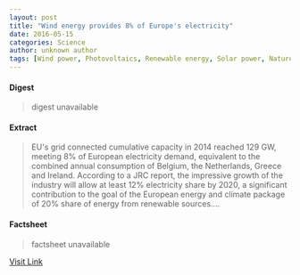 ```yaml
---
layout: post
title: "Wind energy provides 8% of Europe's electricity"
date: 2016-05-15
categories: Science
author: unknown author
tags: [Wind power, Photovoltaics, Renewable energy, Solar power, Nature, Energy, Physical universe, Renewable resources, Sustainable energy, Alternative energy, Artificial objects, Power (physics)]
---
```



#### Digest
>digest unavailable

#### Extract
>EU's grid connected cumulative capacity in 2014 reached 129 GW, meeting 8% of European electricity demand, equivalent to the combined annual consumption of Belgium, the Netherlands, Greece and Ireland. According to a JRC report, the impressive growth of the industry will allow at least 12% electricity share by 2020, a significant contribution to the goal of the European energy and climate package of 20% share of energy from renewable sources....

#### Factsheet
>factsheet unavailable

[Visit Link](http://phys.org/news/2015-07-energy-europe-electricity.html)


